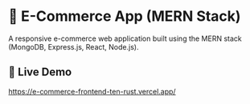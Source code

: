 # 🛒 E-Commerce App (MERN Stack)

A responsive e-commerce web application built using the MERN stack (MongoDB, Express.js, React, Node.js).

## 🔗  Live Demo

https://e-commerce-frontend-ten-rust.vercel.app/




